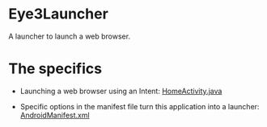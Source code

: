 Eye3Launcher
============

A launcher to launch a web browser.


The specifics
=============
- Launching a web browser using an Intent:
  [HomeActivity.java](/app/src/main/java/cl/eye3/eye3launcher/HomeActivity.java)

- Specific options in the manifest file turn this application into a launcher:
  [AndroidManifest.xml](/app/src/main/AndroidManifest.xml)
